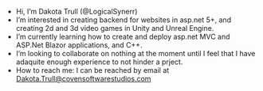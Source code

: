 - Hi, I’m Dakota Trull (@LogicalSynerr) 
- I’m interested in creating backend for websites in asp.net 5+, and creating 2d and 3d video games in Unity and Unreal Engine.
- I’m currently learning how to create and deploy asp.net MVC and ASP.Net Blazor applications, and C++.
- I’m looking to collaborate on nothing at the moment until I feel that I have adaquite enough experience to not hinder a prject.
- How to reach me: I can be reached by email at Dakota.Trull@covensoftwarestudios.com

